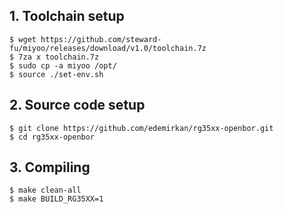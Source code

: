 ## 1. Toolchain setup
```
$ wget https://github.com/steward-fu/miyoo/releases/download/v1.0/toolchain.7z
$ 7za x toolchain.7z
$ sudo cp -a miyoo /opt/
$ source ./set-env.sh
```

## 2. Source code setup
```
$ git clone https://github.com/edemirkan/rg35xx-openbor.git
$ cd rg35xx-openbor
```

## 3. Compiling
```
$ make clean-all
$ make BUILD_RG35XX=1
```
